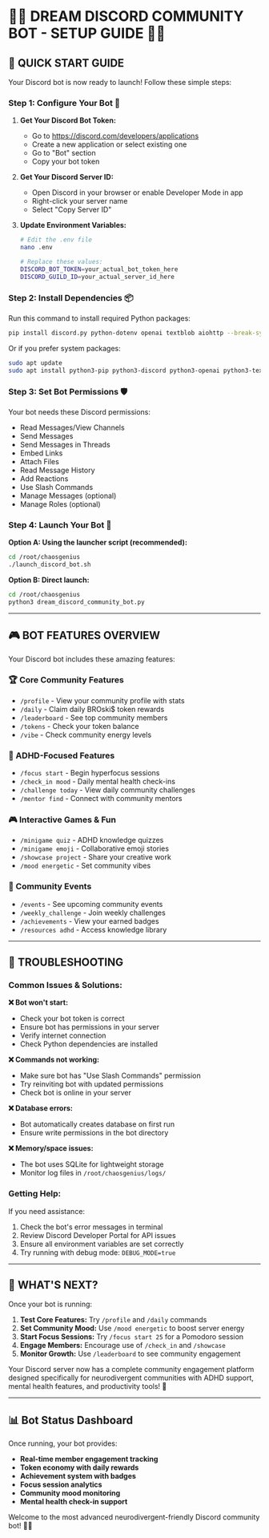 # 🌟💜 DREAM DISCORD COMMUNITY BOT - SETUP GUIDE 💜🌟

## 🚀 **QUICK START GUIDE**

Your Discord bot is now ready to launch! Follow these simple steps:

### **Step 1: Configure Your Bot** 🔧

1. **Get Your Discord Bot Token:**
   - Go to https://discord.com/developers/applications
   - Create a new application or select existing one
   - Go to "Bot" section
   - Copy your bot token

2. **Get Your Discord Server ID:**
   - Open Discord in your browser or enable Developer Mode in app
   - Right-click your server name
   - Select "Copy Server ID"

3. **Update Environment Variables:**
   ```bash
   # Edit the .env file
   nano .env

   # Replace these values:
   DISCORD_BOT_TOKEN=your_actual_bot_token_here
   DISCORD_GUILD_ID=your_actual_server_id_here
   ```

### **Step 2: Install Dependencies** 📦

Run this command to install required Python packages:
```bash
pip install discord.py python-dotenv openai textblob aiohttp --break-system-packages
```

Or if you prefer system packages:
```bash
sudo apt update
sudo apt install python3-pip python3-discord python3-openai python3-textblob python3-aiohttp python3-dotenv
```

### **Step 3: Set Bot Permissions** 🛡️

Your bot needs these Discord permissions:
- Read Messages/View Channels
- Send Messages
- Send Messages in Threads
- Embed Links
- Attach Files
- Read Message History
- Add Reactions
- Use Slash Commands
- Manage Messages (optional)
- Manage Roles (optional)

### **Step 4: Launch Your Bot** 🚀

**Option A: Using the launcher script (recommended):**
```bash
cd /root/chaosgenius
./launch_discord_bot.sh
```

**Option B: Direct launch:**
```bash
cd /root/chaosgenius
python3 dream_discord_community_bot.py
```

---

## 🎮 **BOT FEATURES OVERVIEW**

Your Discord bot includes these amazing features:

### **🏆 Core Community Features**
- `/profile` - View your community profile with stats
- `/daily` - Claim daily BROski$ token rewards
- `/leaderboard` - See top community members
- `/tokens` - Check your token balance
- `/vibe` - Check community energy levels

### **🧠 ADHD-Focused Features**
- `/focus start` - Begin hyperfocus sessions
- `/check_in mood` - Daily mental health check-ins
- `/challenge today` - View daily community challenges
- `/mentor find` - Connect with community mentors

### **🎮 Interactive Games & Fun**
- `/minigame quiz` - ADHD knowledge quizzes
- `/minigame emoji` - Collaborative emoji stories
- `/showcase project` - Share your creative work
- `/mood energetic` - Set community vibes

### **🎪 Community Events**
- `/events` - See upcoming community events
- `/weekly_challenge` - Join weekly challenges
- `/achievements` - View your earned badges
- `/resources adhd` - Access knowledge library

---

## 🔧 **TROUBLESHOOTING**

### **Common Issues & Solutions:**

**❌ Bot won't start:**
- Check your bot token is correct
- Ensure bot has permissions in your server
- Verify internet connection
- Check Python dependencies are installed

**❌ Commands not working:**
- Make sure bot has "Use Slash Commands" permission
- Try reinviting bot with updated permissions
- Check bot is online in your server

**❌ Database errors:**
- Bot automatically creates database on first run
- Ensure write permissions in the bot directory

**❌ Memory/space issues:**
- The bot uses SQLite for lightweight storage
- Monitor log files in `/root/chaosgenius/logs/`

### **Getting Help:**

If you need assistance:
1. Check the bot's error messages in terminal
2. Review Discord Developer Portal for API issues
3. Ensure all environment variables are set correctly
4. Try running with debug mode: `DEBUG_MODE=true`

---

## 🌟 **WHAT'S NEXT?**

Once your bot is running:

1. **Test Core Features:** Try `/profile` and `/daily` commands
2. **Set Community Mood:** Use `/mood energetic` to boost server energy
3. **Start Focus Sessions:** Try `/focus start 25` for a Pomodoro session
4. **Engage Members:** Encourage use of `/check_in` and `/showcase`
5. **Monitor Growth:** Use `/leaderboard` to see community engagement

Your Discord server now has a complete community engagement platform designed specifically for neurodivergent communities with ADHD support, mental health features, and productivity tools! 🎉

---

## 📊 **Bot Status Dashboard**

Once running, your bot provides:
- **Real-time member engagement tracking**
- **Token economy with daily rewards**
- **Achievement system with badges**
- **Focus session analytics**
- **Community mood monitoring**
- **Mental health check-in support**

Welcome to the most advanced neurodivergent-friendly Discord community bot! 🌈✨